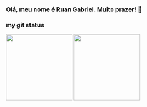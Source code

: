 ### Olá, meu nome é Ruan Gabriel. Muito prazer! 🤞

### my git status

<div>
<a href="https://github.com/ruangab">
<img height="180em" src="https://github-readme-stats.vercel.app/api/top-langs/?username=ruangab&layout=compact&langs_count=7&theme=dracula"/>
<img height="180em" src="https://github-readme-stats.vercel.app/api?username=ruangab&show_icons=true&theme=dracula&include_all_commits=true&count_private=true"/>
</div>

<!--
**ruangab/ruangab** is a ✨ _special_ ✨ repository because its `README.md` (this file) appears on your GitHub profile.
Here are some ideas to get you started:

- 🔭 I’m currently working on ...
- 🌱 I’m currently learning ...
- 👯 I’m looking to collaborate on ...
- 🤔 I’m looking for help with ...
- 💬 Ask me about ...
- 📫 How to reach me: ...
- 😄 Pronouns: ...
- ⚡ Fun fact: ...
-->
